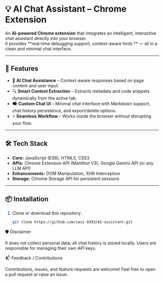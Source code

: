 # 💡 AI Chat Assistant – Chrome Extension

An **AI-powered Chrome extension** that integrates an intelligent, interactive chat assistant directly into your browser.  
It provides **real-time debugging support, context-aware hints ** — all in a clean and minimal chat interface.  

---

## 🚀 Features
- 🤖 **AI Chat Assistance** – Context-aware responses based on page content and user input.  
- 🔍 **Smart Context Extraction** – Extracts metadata and code snippets dynamically from the active tab.  
- 🗨️ **Custom Chat UI** – Minimal chat interface with Markdown support, chat history persistence, and export/delete options.  
- ⚡ **Seamless Workflow** – Works inside the browser without disrupting your flow.  

---

## 🛠️ Tech Stack
- **Core:** JavaScript (ES6), HTML5, CSS3  
- **APIs:** Chrome Extension API (Manifest V3), Google Gemini API (or any LLM API)  
- **Enhancements:** DOM Manipulation, XHR Interception
- **Storage:** Chrome Storage API for persistent sessions  

---

## 📦 Installation
1. Clone or download this repository:
   ```bash
   git clone https://github.com/sasi-9393/AI-assistant.git

🛡️ Disclaimer


It does not collect personal data; all chat history is stored locally.
Users are responsible for managing their own API keys.


📬 Feedback / Contributions

Contributions, issues, and feature requests are welcome!
Feel free to open a pull request or raise an issue.
